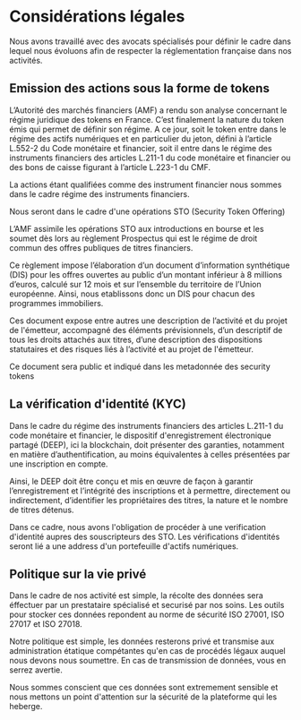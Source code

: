 # Considérations légales

Nous avons travaillé avec des avocats spécialisés pour définir le cadre dans lequel nous évoluons afin de respecter la réglementation française dans nos activités.

## Emission des actions sous la forme de tokens

L’Autorité des marchés financiers (AMF) a rendu son analyse concernant le régime juridique des tokens en France. C’est finalement la nature du token émis qui permet de définir son régime. A ce jour, soit le token entre dans le régime des actifs numériques et en particulier du jeton, défini à l’article L.552-2 du Code monétaire et financier, soit il entre dans le régime des instruments financiers des articles L.211-1 du code monétaire et financier ou des bons de caisse figurant à l’article L.223-1 du CMF. 

La actions étant qualifiées comme des instrument financier nous sommes dans le cadre régime des instruments financiers.

Nous seront dans le cadre d'une opérations STO (Security Token Offering) 

L’AMF assimile les opérations STO aux introductions en bourse et les soumet dès lors au règlement Prospectus qui est le régime de droit commun des offres publiques de titres financiers. 

Ce règlement impose l’élaboration d’un document d’information synthétique (DIS) pour les offres ouvertes au public d’un montant inférieur à 8 millions d’euros, calculé sur 12 mois et sur l’ensemble du territoire de l’Union européenne. Ainsi, nous etablissons donc un DIS pour chacun des programmes immobiliers. 

Ces document expose entre autres une description de l’activité et du projet de l'émetteur, accompagné des éléments prévisionnels, d’un descriptif de tous les droits attachés aux titres, d’une description des dispositions statutaires et des risques liés à l’activité et au projet de l'émetteur.

Ce document sera public et indiqué dans les metadonnée des security tokens


## La vérification d'identité (KYC)

Dans le cadre du régime des instruments financiers des articles L.211-1 du code monétaire et financier, le dispositif d'enregistrement électronique partagé (DEEP), ici la blockchain, doit présenter des garanties, notamment en matière d’authentification, au moins équivalentes à celles présentées par une inscription en compte. 

Ainsi, le DEEP doit être conçu et mis en œuvre de façon à garantir l’enregistrement et l’intégrité des inscriptions et à permettre, directement ou indirectement, d’identifier les propriétaires des titres, la nature et le nombre de titres détenus.

Dans ce cadre, nous avons l'obligation de procéder à une verification d'identité aupres des souscripteurs des STO. 
Les vérifications d'identités seront lié a une address d'un portefeuille d'actifs numériques. 

## Politique sur la vie privé

Dans le cadre de nos activité est simple, la récolte des données sera éffectuer par un prestataire spécialisé et securisé par nos soins. Les outils pour stocker ces données repondent au norme de sécurité ISO 27001, ISO 27017 et ISO 27018.

Notre politique est simple, les données resterons privé et transmise aux administration étatique compétantes qu'en cas de procédés légaux auquel nous devons nous soumettre. En cas de transmission de données, vous en serrez avertie.

Nous sommes conscient que ces données sont extremement sensible et nous mettons un point d'attention sur la sécurité de la plateforme qui les heberge.